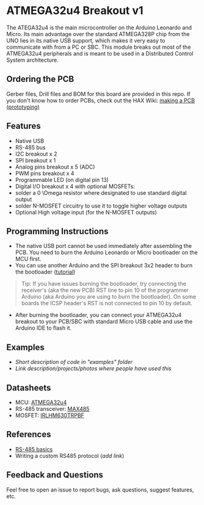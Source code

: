 # ATMEGA32u4 Breakout v1

The ATEGA32u4 is the main microcontroller on the Arduino Leonardo and Micro. Its main advantage over the standard ATMEGA328P chip from the UNO lies in its native USB support, which makes it very easy to communicate with from a PC or SBC. This module breaks out most of the ATMEGA32u4 peripherals and is meant to be used in a Distributed Control System architecture.

## Ordering the PCB
Gerber files, Drill files and BOM for this board are provided in this repo.
If you don't know how to order PCBs, check out the HAX Wiki: [making a PCB (prototyping)](https://wiki.hax.co/Making_a_PCB_(prototyping)#Ordering_the_Board)

## Features
* Native USB
* RS-485 bus
* I2C breakout x 2
* SPI breakout x 1
* Analog pins breakout x 5 (ADC)
* PWM pins breakout x 4
* Programmable LED (on digital pin 13)
* Digital I/O breakout x 4 with optional MOSFETs:
 * solder a 0 \Omega resistor where designated to use standard digital output
 * solder N-MOSFET circuitry to use it to toggle higher voltage outputs
* Optional High voltage input (for the N-MOSFET outputs)

## Programming Instructions
* The native USB port cannot be used immediately after assembling the PCB. You need to burn the Arduino Leonardo or Micro bootloader on the MCU first.
* You can use another Arduino and the SPI breakout 3x2 header to burn the bootloader ([tutorial](https://www.arduino.cc/en/tutorial/arduinoISP))
> Tip: If you have issues burning the bootloader, try connecting the receiver's (aka the new PCB) RST line to pin 10 of the programmer Arduino (aka Arduino you are using to burn the bootloader). On some boards the ICSP header's RST is not connected to pin 10 by default.

* After burning the bootloader, you can connect your ATMEGA32u4 breakout to your PCB/SBC with standard Micro USB cable and use the Arduino IDE to flash it.

## Examples
* *Short description of code in "examples" folder*
* *Link description/projects/photos where people have used this*

## Datasheets
* MCU: [ATMEGA32u4](http://ww1.microchip.com/downloads/en/devicedoc/atmel-7766-8-bit-avr-atmega16u4-32u4_datasheet.pdf)
* RS-485 transceiver: [MAX485](https://datasheets.maximintegrated.com/en/ds/MAX1487-MAX491.pdf)
* MOSFET: [IRLHM630TRPBF](https://www.infineon.com/dgdl/irlhm630pbf.pdf?fileId=5546d462533600a401535663951725a5)

## References
* [RS-485 basics](https://learn.sparkfun.com/tutorials/ast-can485-hookup-guide/introduction-to-rs485)
* Writing a custom RS485 protocol (*add link*)

## Feedback and Questions
Feel free to open an issue to report bugs, ask questions, suggest features, etc.   
